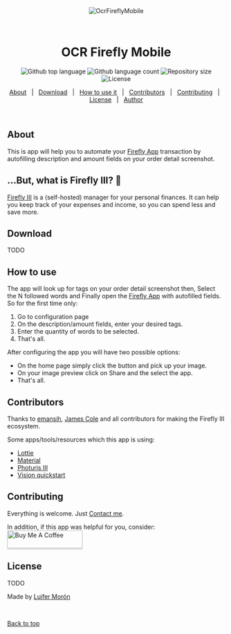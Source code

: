 <div align="center" id="top"> 
  <img src="./.github/app.gif" alt="OcrFireflyMobile" />

  &#xa0;
</div>

<h1 align="center">OCR Firefly Mobile</h1>

<p align="center">
  <img alt="Github top language" src="https://img.shields.io/github/languages/top/luifermoron/ocrfireflymobile?color=56BEB8">

  <img alt="Github language count" src="https://img.shields.io/github/languages/count/luifermoron/ocrfireflymobile?color=56BEB8">

  <img alt="Repository size" src="https://img.shields.io/github/repo-size/luifermoron/ocrfireflymobile?color=56BEB8">

  <img alt="License" src="https://img.shields.io/github/license/luifermoron/ocrfireflymobile?color=56BEB8">
</p>

<p align="center">
  <a href="#about">About</a> &#xa0; | &#xa0;
    <a href="#download">Download</a> &#xa0; | &#xa0;
  <a href="#how-to-use">How to use it</a> &#xa0; | &#xa0;
  <a href="#contributors">Contributors</a> &#xa0; | &#xa0;
  <a href="#contributing">Contributing</a> &#xa0; | &#xa0;
  <a href="#license">License</a> &#xa0; | &#xa0;
  <a href="https://github.com/luifermoron" target="_blank">Author</a>
</p>

<br>

## About ##

This is app will help you to automate your [Firefly App](https://github.com/emansih/FireflyMobile) transaction by autofilling description and amount fields on your order detail screenshot.

## ...But, what is Firefly III? 🤫 ##
[Firefly III](https://github.com/firefly-iii/firefly-iii) is a (self-hosted) manager for your personal finances. It can help you keep track of your expenses and income, so you can spend less and save more.

## Download ##

TODO

## How to use ##

The app will look up for tags on your order detail screenshot then, Select the N followed words and Finally open the [Firefly App](https://github.com/emansih/FireflyMobile) with autofilled fields. So for the first time only:
<ol>
  <li>Go to configuration page</li>
  <li>On the description/amount fields, enter your desired tags.</li>
  <li>Enter the quantity of words to be selected.</li>
  <li>That's all.</li>
</ol> 

After configuring the app you will have two possible options:
<ul>
  <li>On the home page simply click the button and pick up your image.</li>
  <li>On your image preview click on Share and the select the app.</li>
  <li>That's all.</li>
</ul> 

## Contributors ##

Thanks to [emansih](https://github.com/emansih), [James Cole](https://github.com/JC5) and all contributors for making the Firefly III ecosystem.

Some apps/tools/resources which this app is using:

- [Lottie](https://github.com/airbnb/lottie-android)
- [Material](https://material.io/resources/color/#!/?view.left=0&view.right=0)
- [Photuris III](https://github.com/emansih/FireflyMobile)
- [Vision quickstart](https://github.com/googlesamples/mlkit/tree/master/android/vision-quickstart)


## Contributing ##

Everything is welcome. Just [Contact me](https://github.com/luifermoron).

In addition, if this app was helpful for you, consider:    <a href="https://www.buymeacoffee.com/luifermoron" target="_blank"><img src="https://www.buymeacoffee.com/assets/img/custom_images/orange_img.png" alt="Buy Me A Coffee" style="height: 41px !important;width: 174px !important;box-shadow: 0px 3px 2px 0px rgba(190, 190, 190, 0.5) !important;-webkit-box-shadow: 0px 3px 2px 0px rgba(190, 190, 190, 0.5) !important;" ></a>


## License ##

TODO
<!-- This project is under license from MIT. For more details, see the [LICENSE](LICENSE.md) file. -->

Made by <a href="https://github.com/luifermoron" target="_blank">Luifer Morón</a>

&#xa0;

<a href="#top">Back to top</a>
